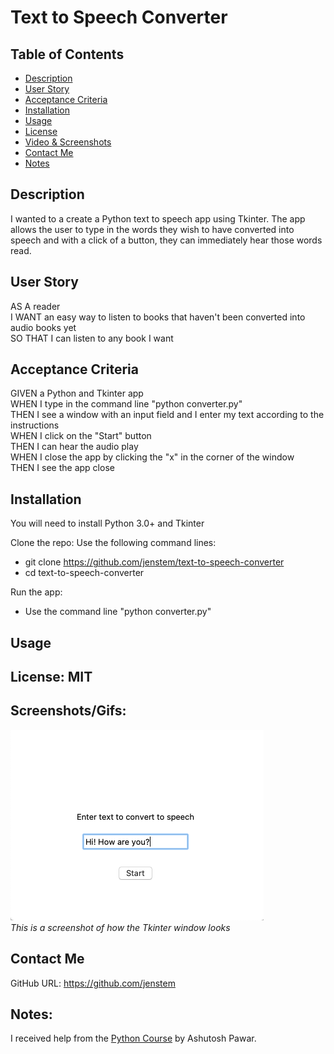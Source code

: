 # Text to Speech Converter

## Table of Contents
+ [Description](#description)
+ [User Story](#userstory)
+ [Acceptance Criteria](#acceptance)
+ [Installation](#installation)
+ [Usage](#usage)
+ [License](#license)
+ [Video & Screenshots](#screenshots)
+ [Contact Me](#contact)
+ [Notes](#notes)
##

<a id='description'></a>
## Description

I wanted to a create a Python text to speech app using Tkinter.  The app allows the user to type in the words they wish to have converted into speech and with a click of a button, they can immediately hear those words read.
##

<a id='userstory'></a>
## User Story

AS A reader\
I WANT an easy way to listen to books that haven't been converted into audio books yet\
SO THAT I can listen to any book I want
##

<a id='acceptance'></a>
## Acceptance Criteria

GIVEN a Python and Tkinter app\
WHEN I type in the command line "python converter.py"\
THEN I see a window with an input field and I enter my text according to the instructions\
WHEN I click on the "Start" button\
THEN I can hear the audio play\
WHEN I close the app by clicking the "x" in the corner of the window\
THEN I see the app close
##

<a id='installation'></a>
## Installation
You will need to install Python 3.0+ and Tkinter

Clone the repo:
Use the following command lines:
- git clone https://github.com/jenstem/text-to-speech-converter
- cd text-to-speech-converter

Run the app:
- Use the command line "python converter.py"
##

<a id='usage'></a>
## Usage

##

<a id='license'></a>
## License:  MIT
##

<a id='screenshots'></a>
## Screenshots/Gifs:

![](https://github.com/jenstem/text-to-speech-converter/blob/main/converterimg.png) <br>
*This is a screenshot of how the Tkinter window looks*

<a id='contact'></a>
## Contact Me
GitHub URL:  https://github.com/jenstem

##
<a id='notes'></a>
## Notes:

I received help from the [Python Course](https://www.udemy.com/course/python-masterclass-course) by Ashutosh Pawar.